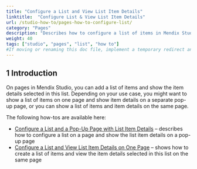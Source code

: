 ```yaml
---
title: "Configure a List and View List Item Details"
linktitle:  "Configure List & View List Item Details"
url: /studio-how-to/pages-how-to-configure-list/
category: "Pages"
description: "Describes how to configure a list of items in Mendix Studio."
weight: 40
tags: ["studio", "pages", "list", "how to"]
#If moving or renaming this doc file, implement a temporary redirect and let the respective team know they should update the URL in the product. See Mapping to Products for more details.
---
```


## 1 Introduction 

On pages in Mendix Studio, you can add a list of items and show the item details selected in this list. Depending on your use case, you might want to show a list of items on one page and show item details on a separate pop-up page, or you can show a list of items and item details on the same page.

The following how-tos are available here:

* [Configure a List and a Pop-Up Page with List Item Details](/studio-how-to/pages-how-to-configure-list-and-pop-up-page/) – describes how to configure a list on a page and show the list item details on a pop-up page
* [Configure a List and View List Item Details on One Page](/studio-how-to/pages-how-to-configure-list-and-details-on-one-page/) – shows how to create a list of items and view the item details selected in this list on the same page